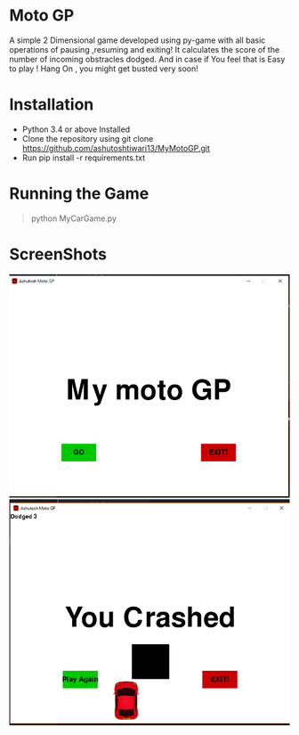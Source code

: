 # Moto GP #
A simple 2 Dimensional game developed using py-game with all basic operations of pausing ,resuming and exiting! It calculates the score of the number of incoming obstracles dodged.
And in case if You feel that is Easy to play ! Hang On , you might get busted very soon!

# Installation #

* Python 3.4 or above Installed
* Clone the repository using git clone https://github.com/ashutoshtiwari13/MyMotoGP.git
* Run pip install -r requirements.txt

# Running the Game #
> python MyCarGame.py



# ScreenShots #

![alt text](https://github.com/ashutoshtiwari13/MyMotoGP/blob/master/ss1.png)
![alt text](https://github.com/ashutoshtiwari13/MyMotoGP/blob/master/ss2.png)
